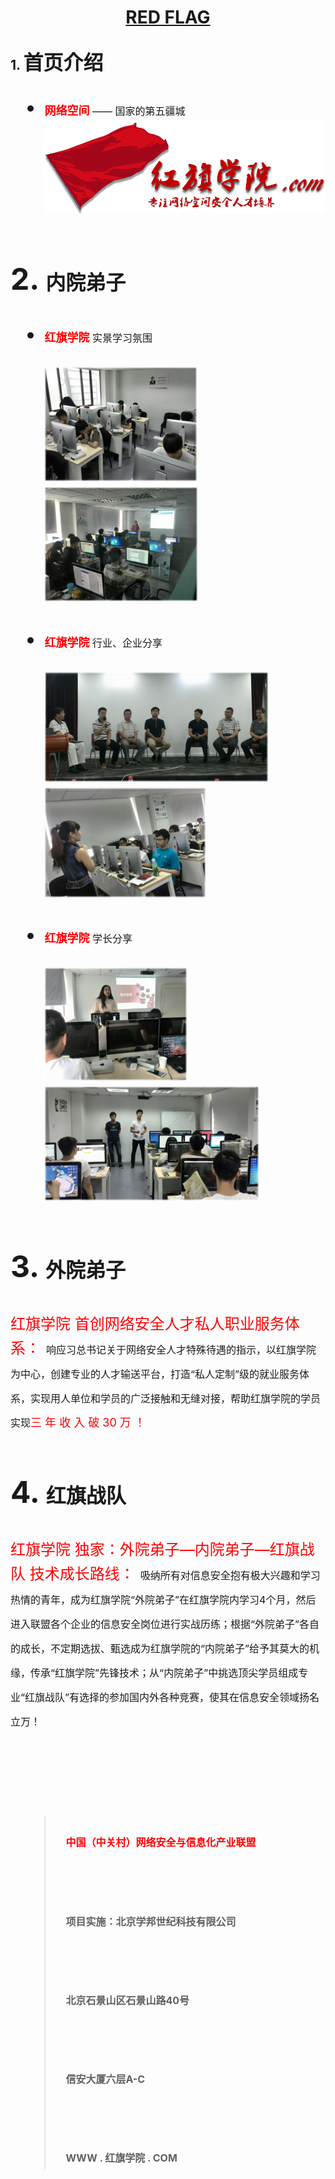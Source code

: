 # <center> [**RED FLAG**](http://www.红旗学院.com)
## 1. <font size=6>首页介绍
* <font size=4 color=red>**网络空间**</font><font size=3> —— 国家的第五疆城</font>
![red flag](images/bg_01.png)

## 2. <font size=6>内院弟子
* <font size=4 color=red>**红旗学院**</font><font size=3> 实景学习氛围</font>
	
	![red flag](images/zd_01.png)![red flag](images/zd_02.png)
* <font size=4 color=red>**红旗学院**</font><font size=3> 行业、企业分享</font>

	![red flag](images/zd_03.png) ![red flag](images/zd_04.png)
* <font size=4 color=red>**红旗学院**</font><font size=3> 学长分享</font>

	![red flag](images/zd_05.png) ![red flag](images/zd_06.png)
## 3. <font size=6>外院弟子
<font size=5 color=red>红旗学院 首创网络安全人才私人职业服务体系：</font>
<font size=3>响应习总书记关于网络安全人才特殊待遇的指示，以红旗学院为中心，创建专业的人才输送平台，打造“私人定制”级的就业服务体系，实现用人单位和学员的广泛接触和无缝对接，帮助红旗学院的学员实现</font><font size=4 color=red>三 年 收 入 破 30 万 ！</font>


## 4. <font size=6>红旗战队
<font size=5 color=red>红旗学院 独家：外院弟子—内院弟子—红旗战队 技术成长路线：</font>
<font size=3>吸纳所有对信息安全抱有极大兴趣和学习热情的青年，成为红旗学院“外院弟子”在红旗学院内学习4个月，然后进入联盟各个企业的信息安全岗位进行实战历练；根据“外院弟子”各自的成长，不定期选拔、甄选成为红旗学院的“内院弟子”给予其莫大的机缘，传承“红旗学院”先锋技术；从“内院弟子”中挑选顶尖学员组成专业“红旗战队”有选择的参加国内外各种竞赛，使其在信息安全领域扬名立万！</font>

<br>

> <font size=3 color=red>中国（中关村）网络安全与信息化产业联盟</font>
> -
> <font size=3>项目实施：北京学邦世纪科技有限公司</font>
> -
> <font size=3>北京石景山区石景山路40号</font>
> -
> <font size=3>信安大厦六层A-C</font>
> -
> <font size=3>WWW . 红旗学院 . COM</font>
> -